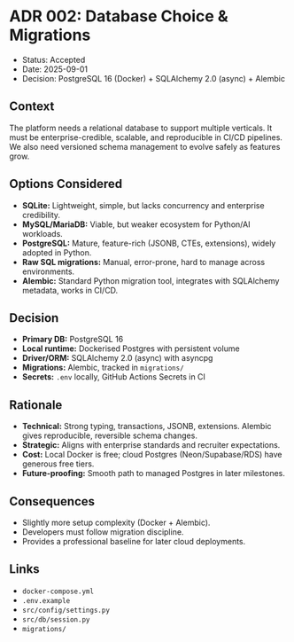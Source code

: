 # ADR 002: Database Choice & Migrations

-   Status: Accepted
-   Date: 2025-09-01
-   Decision: PostgreSQL 16 (Docker) + SQLAlchemy 2.0 (async) + Alembic

## Context

The platform needs a relational database to support multiple verticals. It must be enterprise-credible, scalable, and reproducible in CI/CD pipelines. We also need versioned schema management to evolve safely as features grow.

## Options Considered

-   **SQLite:** Lightweight, simple, but lacks concurrency and enterprise credibility.
-   **MySQL/MariaDB:** Viable, but weaker ecosystem for Python/AI workloads.
-   **PostgreSQL:** Mature, feature-rich (JSONB, CTEs, extensions), widely adopted in Python.
-   **Raw SQL migrations:** Manual, error-prone, hard to manage across environments.
-   **Alembic:** Standard Python migration tool, integrates with SQLAlchemy metadata, works in CI/CD.

## Decision

-   **Primary DB:** PostgreSQL 16
-   **Local runtime:** Dockerised Postgres with persistent volume
-   **Driver/ORM:** SQLAlchemy 2.0 (async) with asyncpg
-   **Migrations:** Alembic, tracked in `migrations/`
-   **Secrets:** `.env` locally, GitHub Actions Secrets in CI

## Rationale

-   **Technical:** Strong typing, transactions, JSONB, extensions. Alembic gives reproducible, reversible schema changes.
-   **Strategic:** Aligns with enterprise standards and recruiter expectations.
-   **Cost:** Local Docker is free; cloud Postgres (Neon/Supabase/RDS) have generous free tiers.
-   **Future-proofing:** Smooth path to managed Postgres in later milestones.

## Consequences

-   Slightly more setup complexity (Docker + Alembic).
-   Developers must follow migration discipline.
-   Provides a professional baseline for later cloud deployments.

## Links

-   `docker-compose.yml`
-   `.env.example`
-   `src/config/settings.py`
-   `src/db/session.py`
-   `migrations/`
